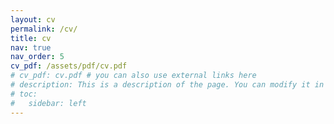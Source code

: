 ```yaml
---
layout: cv
permalink: /cv/
title: cv
nav: true
nav_order: 5
cv_pdf: /assets/pdf/cv.pdf
# cv_pdf: cv.pdf # you can also use external links here
# description: This is a description of the page. You can modify it in '_pages/cv.md'. You can also change or remove the top pdf download button.
# toc:
#   sidebar: left
---
```

